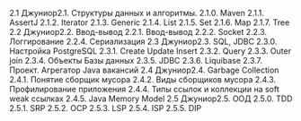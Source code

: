 2.1 Джуниор2.1. Структуры данных и алгоритмы.
2.1.0. Maven
2.1.1. AssertJ
2.1.2. Iterator
2.1.3. Generic
2.1.4. List
2.1.5. Set
2.1.6. Map
2.1.7. Tree
2.2 Джуниор2.2. Ввод-вывод
2.2.1. Ввод-вывод
2.2.2. Socket
2.2.3. Логгирование
2.2.4. Сериализация
2.3 Джуниор2.3. SQL, JDBC
2.3.0. Настройка PostgreSQL
2.3.1. Create Update Insert
2.3.2. Query
2.3.3. Outer join
2.3.4. Объекты Базы данных
2.3.5. JDBC
2.3.6. Liquibase
2.3.7. Проект. Агрегатор Java вакансий
2.4 Джуниор2.4. Garbage Collection
2.4.1. Понятие сборщик мусора
2.4.2. Виды сборщиков мусора
2.4.3. Профилирование приложения
2.4.4. Типы ссылок и коллекции на soft weak ссылках
2.4.5. Java Memory Model
2.5 Джуниор2.5. ООД
2.5.0. TDD
2.5.1. SRP
2.5.2. OCP
2.5.3. LSP
2.5.4. ISP
2.5.5. DIP